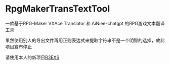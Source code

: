 # RpgMakerTransTextTool

一款基于RPG-Maker VXAce Translator 和 AiNiee-chatgpt 的RPG游戏文本翻译工具

果然使用别人的导出文件再用正则表达式来提取字符串不是一个明智的选择，故此项目宣布停止

请使用本人的新项目[R3EXS](https://github.com/LuoTat/R3EXS)
